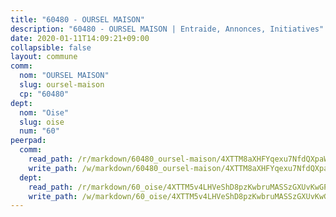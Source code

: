 ```yaml
---
title: "60480 - OURSEL MAISON"
description: "60480 - OURSEL MAISON | Entraide, Annonces, Initiatives"
date: 2020-01-11T14:09:21+09:00
collapsible: false
layout: commune
comm:
  nom: "OURSEL MAISON"
  slug: oursel-maison
  cp: "60480"
dept:
  nom: "Oise"
  slug: oise
  num: "60"
peerpad:
  comm:
    read_path: /r/markdown/60480_oursel-maison/4XTTM8aXHFYqexu7NfdQXpaW29wxbPo1okYrUfEwmYBeW2TAm
    write_path: /w/markdown/60480_oursel-maison/4XTTM8aXHFYqexu7NfdQXpaW29wxbPo1okYrUfEwmYBeW2TAm-K3TgUtCMJk2TY4fUTvzY3BkFhvBVEK3FfCLDQfkoKuxJy8yboE58WxEHN4rK1eHEvX5sUQLLnRsHaBvoGrFyz4dUm9vhqs9xjC2N4ZafKQKBHWGKMoBBMz924kPioWkoa7CL5Tf3
  dept:
    read_path: /r/markdown/60_oise/4XTTM5v4LHVeShD8pzKwbruMASSzGXUvKwGPyPNR6Aq6aruGY
    write_path: /w/markdown/60_oise/4XTTM5v4LHVeShD8pzKwbruMASSzGXUvKwGPyPNR6Aq6aruGY-K3TgTfEPmBuMGxs3WizC7aafmuSUvuvwsE7nM986pS4fEczEhokrfL1mXNtU722XatpEcDhfhLf5xd24JkCKBD4DcQHeF5CYjEkAVzDN3PuQerZfYGZ5zy2XFcJNh2Z1pYjLoQTn
---
```



